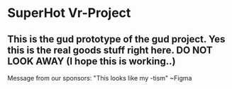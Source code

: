# SuperHot Vr-Project
This is the gud prototype of the gud project.
Yes this is the real goods stuff right here.
DO NOT LOOK AWAY
(I hope this is working..)
---
Message from our sponsors:
"This looks like my -tism"
~Figma
